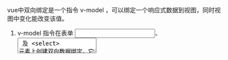 vue中双向绑定是⼀个指令 v-model ，可以绑定⼀个响应式数据到视图，同时视图中变化能改变该值。
1. v-model 指令在表单 <input>、<textarea> 及 <select> 元素上创建双向数据绑定。它会根据控件类型自动选取正确的方法来更新元素。
2. v-model 会忽略所有表单元素的 value、checked、selected attribute 的初始值。它将始终将当前活动实例的数据作为数据来源。
3. v-model ⽤在⾃定义组件上时⼜会有很⼤不同，vue3中它类似于 sync 修饰符，最终展开的结果是modelValue属性和
update:modelValue事件；
4. vue3中我们甚⾄可以⽤参数形式指定多个不同的绑定，例如v-model:foo和v-model:bar，⾮常强⼤！组件内使用时将默认值改成自定义的foo、bar就行。